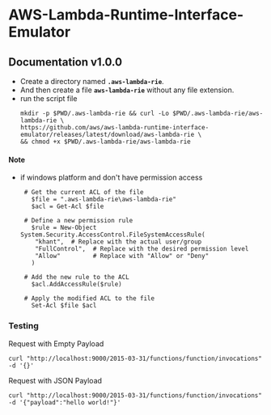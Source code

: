 # AWS-Lambda-Runtime-Interface-Emulator

## **Documentation v1.0.0**
- Create a directory named **`.aws-lambda-rie`**.
- And then create a file **`aws-lambda-rie`** without any file extension.
- run the script file 
  ```
  mkdir -p $PWD/.aws-lambda-rie && curl -Lo $PWD/.aws-lambda-rie/aws-lambda-rie \
  https://github.com/aws/aws-lambda-runtime-interface-emulator/releases/latest/download/aws-lambda-rie \
  && chmod +x $PWD/.aws-lambda-rie/aws-lambda-rie
  ```
  
#### Note
 - if windows platform and don't have permission access
   ```
    # Get the current ACL of the file
      $file = ".aws-lambda-rie\aws-lambda-rie"
      $acl = Get-Acl $file

    # Define a new permission rule
      $rule = New-Object System.Security.AccessControl.FileSystemAccessRule(
       "khant",  # Replace with the actual user/group
       "FullControl",  # Replace with the desired permission level
       "Allow"         # Replace with "Allow" or "Deny"
      )

    # Add the new rule to the ACL
      $acl.AddAccessRule($rule)
     
    # Apply the modified ACL to the file
      Set-Acl $file $acl
   ```
   
### Testing

Request with Empty Payload
 ```
 curl "http://localhost:9000/2015-03-31/functions/function/invocations" -d '{}'
 ```

Request with JSON Payload
```
curl "http://localhost:9000/2015-03-31/functions/function/invocations" -d '{"payload":"hello world!"}'
```